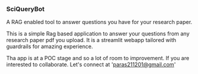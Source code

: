 ### SciQueryBot
A RAG enabled tool to answer questions you have for your research paper.

This is a simple Rag based application to answer your questions from any research paper pdf you upload. It is a streamlit webapp tailored with guardrails for amazing experience. 

Tha app is at a POC stage and so a lot of room to improvement. If you are interested to collaborate. Let's connect at 'paras211201@gmail.com'

